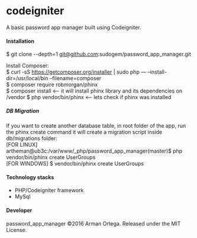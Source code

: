 # codeigniter
A basic password app manager built using Codeigniter.    

#### Installation  
$ git clone --depth=1 git@github.com:sudogem/password_app_manager.git      


Install Composer:   
$ curl -sS https://getcomposer.org/installer | sudo php — –install-dir=/usr/local/bin –filename=composer    
$ composer require robmorgan/phinx    
$ composer install         <-- it will install phinx library and its dependencies on /vendor
$ php vendor/bin/phinx     <-- lets check if phinx was installed    

##### DB Migration     
If you want to create another database table, in root folder of the app, run the phinx create command it will create a migration script inside db/migrations folder:    
[FOR LINUX] artheman@ub3c:/var/www/_php/password_app_manager(master)$ php vendor/bin/phinx create UserGroups     
[FOR WINDOWS] $ vendor/bin/phinx create UserGroups    

#### Technology stacks   
* PHP/Codeigniter framework      
* MySql  

#### Developer    
password_app_manager &copy;2016 Arman Ortega. Released under the MIT License.    

